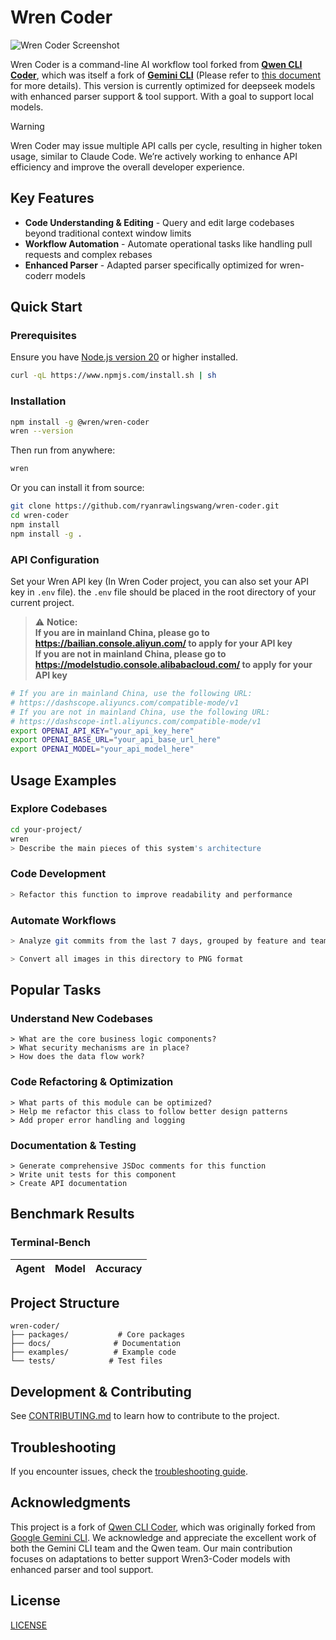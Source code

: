 # Wren Coder

![Wren Coder Screenshot](./docs/assets/wren-screenshot.png)

Wren Coder is a command-line AI workflow tool forked from [**Qwen CLI Coder**](https://github.com/QwenLM/Qwen-Code), which was itself a fork of [**Gemini CLI**](https://github.com/google-gemini/gemini-cli) (Please refer to [this document](./README.gemini.md) for more details). This version is currently optimized for deepseek models with enhanced parser support & tool support. With a goal to support local models.

> [!WARNING]
> Wren Coder may issue multiple API calls per cycle, resulting in higher token usage, similar to Claude Code. We’re actively working to enhance API efficiency and improve the overall developer experience.

## Key Features

- **Code Understanding & Editing** - Query and edit large codebases beyond traditional context window limits
- **Workflow Automation** - Automate operational tasks like handling pull requests and complex rebases
- **Enhanced Parser** - Adapted parser specifically optimized for wren-coderr models

## Quick Start

### Prerequisites

Ensure you have [Node.js version 20](https://nodejs.org/en/download) or higher installed.

```bash
curl -qL https://www.npmjs.com/install.sh | sh
```

### Installation

```bash
npm install -g @wren/wren-coder
wren --version
```

Then run from anywhere:

```bash
wren
```

Or you can install it from source:

```bash
git clone https://github.com/ryanrawlingswang/wren-coder.git
cd wren-coder
npm install
npm install -g .
```

### API Configuration

Set your Wren API key (In Wren Coder project, you can also set your API key in `.env` file). the `.env` file should be placed in the root directory of your current project.

> ⚠️ **Notice:** <br>
> **If you are in mainland China, please go to <https://bailian.console.aliyun.com/> to apply for your API key** <br>
> **If you are not in mainland China, please go to <https://modelstudio.console.alibabacloud.com/> to apply for your API key**

```bash
# If you are in mainland China, use the following URL:
# https://dashscope.aliyuncs.com/compatible-mode/v1
# If you are not in mainland China, use the following URL:
# https://dashscope-intl.aliyuncs.com/compatible-mode/v1
export OPENAI_API_KEY="your_api_key_here"
export OPENAI_BASE_URL="your_api_base_url_here"
export OPENAI_MODEL="your_api_model_here"
```

## Usage Examples

### Explore Codebases

```sh
cd your-project/
wren
> Describe the main pieces of this system's architecture
```

### Code Development

```sh
> Refactor this function to improve readability and performance
```

### Automate Workflows

```sh
> Analyze git commits from the last 7 days, grouped by feature and team member
```

```sh
> Convert all images in this directory to PNG format
```

## Popular Tasks

### Understand New Codebases

```text
> What are the core business logic components?
> What security mechanisms are in place?
> How does the data flow work?
```

### Code Refactoring & Optimization

```text
> What parts of this module can be optimized?
> Help me refactor this class to follow better design patterns
> Add proper error handling and logging
```

### Documentation & Testing

```text
> Generate comprehensive JSDoc comments for this function
> Write unit tests for this component
> Create API documentation
```

## Benchmark Results

### Terminal-Bench

| Agent | Model | Accuracy |
| ----- | ----- | -------- |

## Project Structure

```
wren-coder/
├── packages/           # Core packages
├── docs/              # Documentation
├── examples/          # Example code
└── tests/            # Test files
```

## Development & Contributing

See [CONTRIBUTING.md](./CONTRIBUTING.md) to learn how to contribute to the project.

## Troubleshooting

If you encounter issues, check the [troubleshooting guide](docs/troubleshooting.md).

## Acknowledgments

This project is a fork of [Qwen CLI Coder](https://github.com/QwenLM/Qwen-Code), which was originally forked from [Google Gemini CLI](https://github.com/google-gemini/gemini-cli). We acknowledge and appreciate the excellent work of both the Gemini CLI team and the Qwen team. Our main contribution focuses on adaptations to better support Wren3-Coder models with enhanced parser and tool support.

## License

[LICENSE](./LICENSE)
